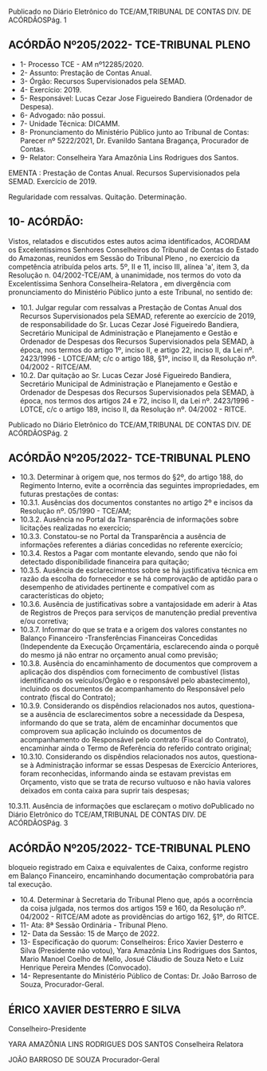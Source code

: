 Publicado  no  Diário  Eletrônico do TCE/AM,TRIBUNAL DE CONTAS DIV. DE ACÓRDÃOSPág. 1

## ACÓRDÃO Nº205/2022- TCE-TRIBUNAL PLENO

- 1- Processo TCE - AM nº12285/2020.
- 2- Assunto: Prestação de Contas Anual.
- 3- Órgão: Recursos Supervisionados pela SEMAD.
- 4- Exercício: 2019.
- 5- Responsável: Lucas Cezar Jose Figueiredo Bandiera (Ordenador de Despesa).
- 6- Advogado: não possui.
- 7- Unidade Técnica: DICAMM.
- 8- Pronunciamento  do  Ministério  Público  junto  ao  Tribunal  de  Contas: Parecer  nº 5222/2021, Dr. Evanildo Santana Bragança, Procurador de Contas.
- 9- Relator: Conselheira Yara Amazônia Lins Rodrigues dos Santos.

EMENTA : Prestação  de  Contas  Anual.  Recursos Supervisionados pela SEMAD. Exercício de 2019.

Regularidade com ressalvas. Quitação. Determinação.

## 10-  ACÓRDÃO:

Vistos, relatados e discutidos estes autos acima identificados, ACORDAM os Excelentíssimos Senhores Conselheiros do Tribunal de Contas do Estado do Amazonas, reunidos em Sessão do Tribunal Pleno , no exercício da competência atribuída pelos arts. 5º, II e 11, inciso III, alínea 'a', item 3, da Resolução n. 04/2002-TCE/AM, à unanimidade, nos  termos  do  voto  da  Excelentíssima  Senhora  Conselheira-Relatora ,  em  divergência com pronunciamento do Ministério Público junto a este Tribunal, no sentido de:

- 10.1. Julgar regular  com  ressalvas a Prestação  de  Contas  Anual  dos Recursos Supervisionados pela SEMAD, referente ao exercício de 2019, de responsabilidade do Sr. Lucas Cezar José Figueiredo Bandiera, Secretário Municipal de Administração e Planejamento e Gestão  e  Ordenador  de  Despesas  dos  Recursos  Supervisionados  pela SEMAD, à época, nos termos do artigo 1º, inciso II, e artigo 22, inciso II, da  Lei  nº.  2423/1996  -  LOTCE/AM;  c/c  o  artigo  188,  §1º,  inciso  II,  da Resolução nº. 04/2002 - RITCE/AM.
- 10.2. Dar quitação ao Sr. Lucas Cezar José Figueiredo Bandiera, Secretário Municipal  de  Administração  e  Planejamento  e  Gestão  e  Ordenador  de Despesas  dos  Recursos  Supervisionados  pela  SEMAD,  à  época,  nos termos dos artigos 24 e 72, inciso II, da Lei nº. 2423/1996 - LOTCE, c/c o artigo 189, inciso II, da Resolução nº. 04/2002 - RITCE.

Publicado  no  Diário  Eletrônico do TCE/AM,TRIBUNAL DE CONTAS DIV. DE ACÓRDÃOSPág. 2

## ACÓRDÃO Nº205/2022- TCE-TRIBUNAL PLENO

- 10.3. Determinar à origem que,  nos  termos  do  §2º,  do  artigo  188,  do Regimento Interno, evite a ocorrência das seguintes impropriedades, em futuras prestações de contas:
- 10.3.1. Ausências  dos  documentos  constantes  no  artigo  2º  e incisos da Resolução nº. 05/1990 - TCE/AM;
- 10.3.2. Ausência  no  Portal  da  Transparência  de  informações sobre licitações realizadas no exercício;
- 10.3.3. Constatou-se  no  Portal  da  Transparência  a  ausência  de informações  referentes  a  diárias  concedidas  no  referente exercício;
- 10.3.4. Restos a Pagar com montante elevando, sendo que não foi detectado disponibilidade financeira para quitação;
- 10.3.5. Ausência  de  esclarecimentos  sobre  se  há  justificativa técnica em  razão  da  escolha  do  fornecedor e se há comprovação de aptidão para o desempenho de atividades pertinente e compatível com as características do objeto;
- 10.3.6. Ausência de justificativas sobre a vantajosidade em aderir à Atas de Registros de Preços para serviços de manutenção predial preventiva e/ou corretiva;
- 10.3.7. Informar do que se trata e a origem dos valores constantes no Balanço Financeiro -Transferências Financeiras Concedidas (Independente da Execução Orçamentária,  esclarecendo  ainda  o  porquê  do  mesmo  já não entrar no orçamento anual como previsão;
- 10.3.8. Ausência do encaminhamento de documentos que comprovem  a  aplicação  dos  dispêndios  com  fornecimento de  combustível  (listas  identificando  os  veículos/Órgão  e  o responsável  pelo  abastecimento),  incluindo  os  documentos de  acompanhamento  do  Responsável  pelo  contrato  (fiscal do Contrato);
- 10.3.9. Considerando os dispêndios relacionados nos autos, questiona-se a ausência de esclarecimentos sobre a necessidade da Despesa, informando do que se trata, além de encaminhar documentos que comprovem sua aplicação incluindo os documentos de acompanhamento do Responsável pelo contrato (Fiscal do Contrato), encaminhar ainda o Termo de Referência do referido contrato original;
- 10.3.10. Considerando os dispêndios relacionados nos autos, questiona-se  à  Administração  informar  se  essas  Despesas de  Exercício  Anteriores,  foram  reconhecidas,  informando ainda  se  estavam  previstas  em  Orçamento,  visto  que  se trata de recurso vultuoso e não havia valores deixados em conta caixa para suprir tais despesas;

10.3.11. Ausência  de  informações  que  esclareçam  o  motivo  doPublicado  no  Diário  Eletrônico do TCE/AM,TRIBUNAL DE CONTAS DIV. DE ACÓRDÃOSPág. 3

## ACÓRDÃO Nº205/2022- TCE-TRIBUNAL PLENO

bloqueio  registrado  em  Caixa  e  equivalentes  de  Caixa, conforme  registro  em  Balanço  Financeiro,  encaminhando documentação comprobatória para tal execução.

- 10.4. Determinar à  Secretaria do Tribunal Pleno que, após a ocorrência da coisa  julgada,  nos  termos  dos  artigos  159  e  160,  da  Resolução  nº. 04/2002  -  RITCE/AM  adote  as  providências  do  artigo  162, §1º, do RITCE.
- 11-  Ata: 8ª Sessão Ordinária - Tribunal Pleno.
- 12-  Data da Sessão: 15 de Março de 2022.
- 13-  Especificação do quorum: Conselheiros: Érico Xavier Desterro e Silva (Presidente não votou), Yara Amazônia Lins Rodrigues dos Santos, Mario Manoel Coelho de Mello, Josué Cláudio de Souza Neto e Luiz Henrique Pereira Mendes (Convocado).
- 14-  Representante  do  Ministério  Público  de  Contas: Dr.  João  Barroso  de  Souza, Procurador-Geral.

## ÉRICO XAVIER DESTERRO E SILVA

Conselheiro-Presidente

YARA AMAZÔNIA LINS RODRIGUES DOS SANTOS Conselheira Relatora

JOÃO BARROSO DE SOUZA Procurador-Geral